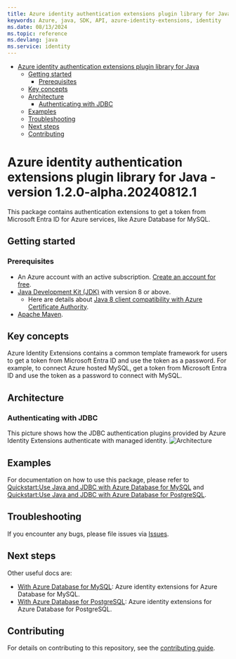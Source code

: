 ```yaml
---
title: Azure identity authentication extensions plugin library for Java
keywords: Azure, java, SDK, API, azure-identity-extensions, identity
ms.date: 08/13/2024
ms.topic: reference
ms.devlang: java
ms.service: identity
---
```

- [Azure identity authentication extensions plugin library for Java](#azure-identity-authentication-extensions-plugin-library-for-java)
  - [Getting started](#getting-started)
    - [Prerequisites](#prerequisites)
  - [Key concepts](#key-concepts)
  - [Architecture](#architecture)
    - [Authenticating with JDBC](#authenticating-with-jdbc)
  - [Examples](#examples)
  - [Troubleshooting](#troubleshooting)
  - [Next steps](#next-steps)
  - [Contributing](#contributing)
    
# Azure identity authentication extensions plugin library for Java - version 1.2.0-alpha.20240812.1 


This package contains authentication extensions to get a token from Microsoft Entra ID for Azure services, like Azure Database for MySQL.

## Getting started

### Prerequisites

- An Azure account with an active subscription. [Create an account for free](https://azure.microsoft.com/free/).
- [Java Development Kit (JDK)][jdk] with version 8 or above.
  - Here are details about [Java 8 client compatibility with Azure Certificate Authority](https://learn.microsoft.com/azure/security/fundamentals/azure-ca-details?tabs=root-and-subordinate-cas-list#client-compatibility-for-public-pkis).
- [Apache Maven](https://maven.apache.org/download.cgi).

## Key concepts

Azure Identity Extensions contains a common template framework for users to get a token from Microsoft Entra ID and
use the token as a password. For example, to connect Azure hosted MySQL, get a token from Microsoft Entra ID and use the
token as a password to connect with MySQL.

## Architecture

### Authenticating with JDBC

This picture shows how the JDBC authentication plugins provided by Azure Identity Extensions authenticate with managed identity.
![Architecture](img/passwordless-connections-from-java-apps-to-data-services.jpg)

## Examples
For documentation on how to use this package, please refer to [Quickstart:Use Java and JDBC with Azure Database for MySQL](https://aka.ms/passwordless/quickstart/mysql) and [Quickstart:Use Java and JDBC with Azure Database for PostgreSQL](https://aka.ms/passwordless/quickstart/postgresql).


## Troubleshooting
If you encounter any bugs, please file issues via [Issues](https://github.com/Azure/azure-sdk-for-java/issues).

## Next steps
Other useful docs are:
* [With Azure Database for MySQL][azure-identity-extensions-jdbc-mysql]:  Azure identity extensions for Azure Database for MySQL.
* [With Azure Database for PostgreSQL][azure-identity-extensions-jdbc-postgresql]:  Azure identity extensions for Azure Database for PostgreSQL.


## Contributing

For details on contributing to this repository, see the [contributing guide](https://github.com/Azure/azure-sdk-for-java/blob/main/CONTRIBUTING.md).

<!-- LINKS -->
[jdk]: https://learn.microsoft.com/java/azure/jdk/
[azure-identity-extensions-jdbc-mysql]: https://github.com/Azure/azure-sdk-for-java/tree/main/sdk/identity/azure-identity-extensions/Azure-Database-for-MySQL-README.md
[azure-identity-extensions-jdbc-postgresql]: https://github.com/Azure/azure-sdk-for-java/tree/main/sdk/identity/azure-identity-extensions/Azure-Database-for-PostgreSQL-README.md

